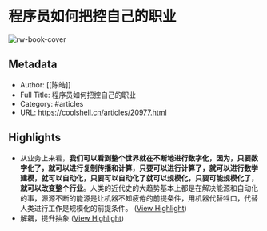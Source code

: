 # 程序员如何把控自己的职业

![rw-book-cover](https://coolshell.cn/wp-content/uploads/2020/08/programmer.01-e1596792460687.png)

## Metadata
- Author: [[陈皓]]
- Full Title: 程序员如何把控自己的职业
- Category: #articles
- URL: https://coolshell.cn/articles/20977.html

## Highlights
- 从业务上来看，**我们可以看到整个世界就在不断地进行数字化，因为，只要数字化了，就可以进行复制传播和计算，只要可以进行计算了，就可以进行数学建模，就可以自动化，只要可以自动化了就可以规模化，只要可能规模化了，就可以改变整个行业**。人类的近代史的大趋势基本上都是在解决能源和自动化的事，源源不断的能源是让机器不知疲倦的前提条件，用机器代替牲口，代替人类进行工作是规模化的前提条件。 ([View Highlight](https://read.readwise.io/read/01h0fpzfw0fm281tstmyckzv7t))
- 解耦，提升抽象 ([View Highlight](https://read.readwise.io/read/01h0fq40rpx6ajm4srfa5v1tjn))
